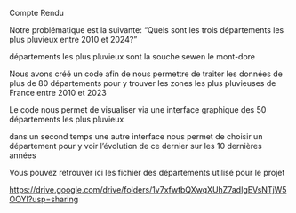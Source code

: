 Compte Rendu 



Notre problématique est la suivante: “Quels sont les trois départements les plus pluvieux entre 2010 et 2024?”

départements les plus pluvieux sont 
la souche
sewen
le mont-dore



Nous avons créé un code afin de nous permettre de traiter les données de plus de 80 départements pour y trouver les zones les plus pluvieuses de France entre 2010 et 2023


Le code nous permet de visualiser via une interface graphique des 50 départements les plus pluvieux 

dans un second temps une autre interface nous permet de choisir un département pour y voir l’évolution de ce dernier sur les 10 dernières années



Vous pouvez retrouver ici les fichier des départements utilisé pour le projet

https://drive.google.com/drive/folders/1v7xfwtbQXwqXUhZ7adIgEVsNTjW5OOYI?usp=sharing
